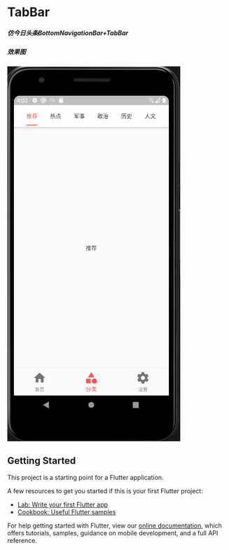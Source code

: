 #  TabBar

##### 仿今日头条BottomNavigationBar+TabBar

##### 效果图

![img](https://github.com/sfy666666/TabBar/blob/master/lib/images/preview.gif)


## Getting Started

This project is a starting point for a Flutter application.

A few resources to get you started if this is your first Flutter project:

- [Lab: Write your first Flutter app](https://flutter.dev/docs/get-started/codelab)
- [Cookbook: Useful Flutter samples](https://flutter.dev/docs/cookbook)

For help getting started with Flutter, view our
[online documentation](https://flutter.dev/docs), which offers tutorials,
samples, guidance on mobile development, and a full API reference.
